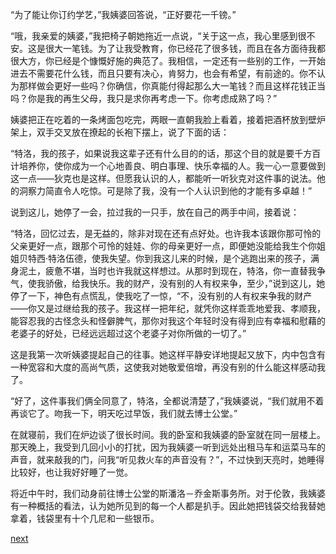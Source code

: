 
“为了能让你订约学艺，”我姨婆回答说，“正好要花一千镑。”

“哦，我亲爱的姨婆，”我把椅子朝她拖近一点说，“关于这一点，我心里感到很不安。这是很大一笔钱。为了让我受教育，你已经花了很多钱，而且在各方面待我都很大方，你已经是个慷慨好施的典范了。我相信，一定还有一些别的工作，一开始进去不需要花什么钱，而且只要有决心，肯努力，也会有希望，有前途的。你不认为那样做会更好一些吗？你确信，你真能付得起那么大一笔钱？而且这样花钱正当吗？你是我的再生父母，我只是求你再考虑一下。你考虑成熟了吗？”

姨婆把正在吃着的一条烤面包吃完，两眼一直朝我脸上看着，接着把酒杯放到壁炉架上，双手交叉放在撩起的长袍下摆上，说了下面的话：

“特洛，我的孩子，如果说我这辈子还有什么目的的话，那这个目的就是要千方百计培养你，使你成为一个心地善良、明白事理、快乐幸福的人。我一心一意要做到这一点——狄克也是这样。但愿我认识的人，都能听一听狄克对这件事的说法。他的洞察力简直令人吃惊。可是除了我，没有一个人认识到他的才能有多卓越！”

说到这儿，她停了一会，拉过我的一只手，放在自己的两手中间，接着说：

“特洛，回忆过去，是无益的，除非对现在还有点好处。也许我本该跟你那可怜的父亲更好一点，跟那个可怜的娃娃、你的母亲更好一点，即便她没能给我生个你姐姐贝特西·特洛伍德，使我失望。你到我这儿来的时候，是个逃跑出来的孩子，满身泥土，疲惫不堪，当时也许我就这样想过。从那时到现在，特洛，你一直替我争气，使我骄傲，给我快乐。我的财产，没有别的人有权来争，至少，”说到这儿，她停了一下，神色有点慌乱，使我吃了一惊，“不，没有别的人有权来争我的财产——你又是过继给我的孩子。我这样一把年纪，就凭你这样乖乖地爱我、孝顺我，能容忍我的古怪念头和怪僻脾气，那你对我这个年轻时没有得到应有幸福和慰藉的老婆子的好处，已经远远超过这个老婆子对你所做的一切了。”

这是我第一次听姨婆提起自己的往事。她这样平静安详地提起又放下，内中包含有一种宽容和大度的高尚气质，这使我对她敬爱倍增，再没有别的什么能这样感动我了。

“好了，这件事我们俩全同意了，特洛，全都说清楚了，”我姨婆说，“我们就用不着再谈它了。吻我一下，明天吃过早饭，我们就去博士公堂。”

在就寝前，我们在炉边谈了很长时间。我的卧室和我姨婆的卧室就在同一层楼上。那天晚上，我受到几回小小的打扰，因为我姨婆一听到远处出租马车和运菜马车的声音，就来敲我的门，问我“听见救火车的声音没有？”，不过快到天亮时，她睡得比较好，也让我好好睡了一觉。

将近中午时，我们动身前往博士公堂的斯潘洛－乔金斯事务所。对于伦敦，我姨婆有一种概括的看法，认为她所见到的每一个人都是扒手。因此她把钱袋交给我替她拿着，钱袋里有十个几尼和一些银币。

[next](page315)